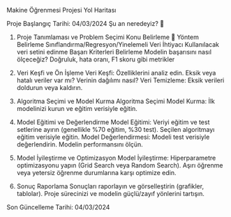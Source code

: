 Makine Öğrenmesi Projesi Yol Haritası

Proje Başlangıç Tarihi: 04/03/2024
Şu an neredeyiz? 🔴

1. Proje Tanımlaması ve Problem Seçimi 
        Konu Belirleme 🔴
        Yöntem Belirleme 
            Sınıflandırma/Regresyon/Yinelemeli
        Veri İhtiyacı 
            Kullanılacak veri setini edinme
        Başarı Kriterleri Belirleme 
            Modelin başarısını nasıl ölçeceğiz? Doğruluk, hata oranı, F1 skoru gibi metrikler

2. Veri Keşfi ve Ön İşleme
        Veri Keşfi: 
            Özelliklerini analiz edin.
            Eksik veya hatalı veriler var mı?
            Verinin dağılımı nasıl?
        Veri Temizleme:
            Eksik verileri doldurun veya kaldırın.
            
3. Algoritma Seçimi ve Model Kurma
        Algoritma Seçimi
        Model Kurma:
            İlk modelinizi kurun ve eğitim verisiyle eğitin.

4. Model Eğitimi ve Değerlendirme
        Model Eğitimi:
            Veriyi eğitim ve test setlerine ayırın (genellikle %70 eğitim, %30 test).
            Seçilen algoritmayı eğitim verisiyle eğitin.
        Model Değerlendirmesi:
            Modeli test verisiyle değerlendirin.
            Modelin performansını ölçün.
            
5. Model İyileştirme ve Optimizasyon
        Model İyileştirme:
            Hiperparametre optimizasyonu yapın (Grid Search veya Random Search).
            Aşırı öğrenme veya yetersiz öğrenme durumlarına karşı optimize edin.
        <!-- Model Seçenekleri:
            Farklı algoritmalar deneyin ve karşılaştırın.
            Ensemble metotlar (Bagging, Boosting) veya cross-validation gibi yöntemler kullanarak modelin doğruluğunu artırın.
             -->
6. Sonuç Raporlama 
        Sonuçları raporlayın ve görselleştirin (grafikler, tablolar).
        Proje sürecinizi ve modelin güçlü/zayıf yönlerini tartışın.

Son Güncelleme Tarihi: 04/03/2024
